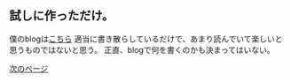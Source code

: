 ## 試しに作っただけ。

僕のblogは[こちら](https://sykyugaming.wordpress.com/) 適当に書き散らしているだけで、あまり読んでいて楽しいと思うものではないと思う。
正直、blogで何を書くのかも決まってはいない。

[次のページ](https://sykyu.github.io/kobold.github.io/Second.html) 


